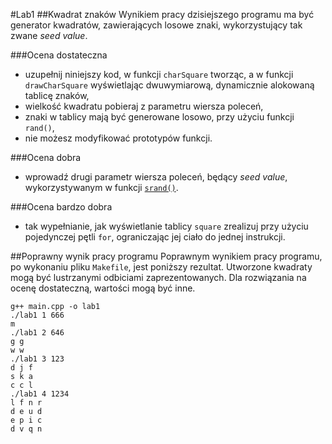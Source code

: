 #Lab1
##Kwadrat znaków
Wynikiem pracy dzisiejszego programu ma być generator kwadratów, zawierających losowe znaki, wykorzystujący tak zwane *seed value*.

###Ocena dostateczna
- uzupełnij niniejszy kod, w funkcji `charSquare` tworząc, a w funkcji `drawCharSquare` wyświetlając dwuwymiarową, dynamicznie alokowaną tablicę znaków,
- wielkość kwadratu pobieraj z parametru wiersza poleceń,
- znaki w tablicy mają być generowane losowo, przy użyciu funkcji `rand()`,
- nie możesz modyfikować prototypów funkcji.

###Ocena dobra
- wprowadź drugi parametr wiersza poleceń, będący *seed value*, wykorzystywanym w funkcji [`srand()`](http://www.cplusplus.com/reference/cstdlib/srand/).

###Ocena bardzo dobra
- tak wypełnianie, jak wyświetlanie tablicy `square` zrealizuj przy użyciu pojedynczej pętli `for`, ograniczając jej ciało do jednej instrukcji.

##Poprawny wynik pracy programu
Poprawnym wynikiem pracy programu, po wykonaniu pliku `Makefile`, jest poniższy rezultat. Utworzone kwadraty mogą być lustrzanymi odbiciami zaprezentowanych. Dla rozwiązania na ocenę dostateczną, wartości mogą być inne.

	g++ main.cpp -o lab1
	./lab1 1 666
	m
	./lab1 2 646
	g g
	w w
	./lab1 3 123
	d j f
	s k a
	c c l
	./lab1 4 1234
	l f n r
	d e u d
	e p i c
	d v q n
